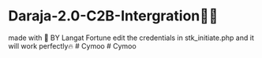 # Daraja-2.0-C2B-Intergration👨‍💻
made with 💖 BY Langat Fortune 
edit the credentials in stk_initiate.php and it will work perfectly🔥
#   C y m o o  
 #   C y m o o  
 